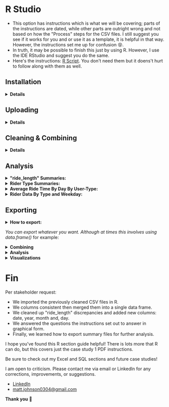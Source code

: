 # R Studio
* This option has instructions which is what we will be covering; parts of the instructions are dated, while other parts are outright wrong and not based on how the "Process" steps for the CSV files. I still suggest you see if it works for you and or use it as a template, it is helpful in that way. However, the instructions set me up for confusion 😵.
* In truth, it may be possible to finish this just by using R. However, I use the IDE RStudio and suggest you do the same.
* Here's the instructions: [R Script](https://docs.google.com/document/d/1TTj5KNKf4BWvEORGm10oNbpwTRk1hamsWJGj6qRWpuI/edit). You don't need them but it doens't hurt to follow along with them as well.  

## Installation
<details>
  <summary><strong>Details</strong></summary>
  
### Click here ➡️ [R](https://cloud.r-project.org/bin/windows/base/R-4.3.0-win.exe)

* I created an auto-download link because I find the CRAN website confusing 😵. 
* Keep in mind that R does not auto-update. Also, that old versions stay on your hard drive.
* Run through the setup, keeping all the default settings.

### Click here ➡️ [R Studio](https://download1.rstudio.org/electron/windows/RStudio-2023.06.0-421.exe)
* I created an auto-download link because why not.
* Keep in mind that RStudio does not auto-update, nor do the libraries, but it will prompt you when updates are available. 
* Run through the setup, keeping all the default settings.
  
### Make sure you create a directory for your project
  * The far top-right has a tab just below the RStudio "Close tab" click it > New Project > New Directory > New Project >  name your directory and its location > Create Project.
  
<details>
  <summary><strong>Settings</strong></summary> 
  
  * To change RStudio to nightmode: Tools > Global Options > Appearance > Editor theme > "Tomorrow Night" is my current selection.
  * I prefer this pane layout. I ask that you consider it yourself. To change it: View > Panes > Pane Layout. However, it is all preference: 
  
![RStudio](RStudio.PNG)
  
</details>

</details>

## Uploading 

<details>
    <summary><strong>Details</strong></summary>
<em> Note: The point of this set of instructions is to answer "In what ways do members and casual riders use Divvy bikes differently?". </em> We can use R to answer other questions as well.
  
* In my opinion, to save on typing, you should copy the instructions listed at the top of this page into a new R script or copy [mine](https://github.com/MjxSjx/Portfolio/blob/main/Case%20Study%201%20-%20bike-share%20analysis/R%20Results/bike_riders.R) which is what i'll be using for this guide. 
* File tab > New File > R Script. Copy the instructions and paste them into your new script, then: File tab > Save As > bike_riders.R <em>(or whatever file name you like).</em> 
  
<details>
  <summary><strong>Instructions</strong></summary>
  
<ol>
<li> We potentially need to install tidyverse. <em> It's likely you already have it installed if you took the Coursera Google Data Analytics course and followed their instructions word for word, you installed tidyverse like 15 times 🤣. </em> </li>
<details>
  <summary><strong>Install Packages</strong></summary>
  
* install.packages("tidyverse")
* <em> We do not need "lubridate" and "ggplot2" installed because "tidyverse" already comes with them. </em>
</details>
  
<li> After installing the libraries, you still need to load them. This is where copying the instructions into an R script is so helpful. simply highlight the line that reads "library(tidyverse)" and then hold CTRL+ENTER or click the "Run" button at the top-right of the Script tab. </li>
  <details>
  <summary><strong>Load Packages</strong></summary>
    
* library(tidyverse) 
* <em> We do not need "lubridate" and "ggplot2" loaded because "tidyverse" already does that for us. </em>
</details>

<li>Now we check and set the directory.</li>
  
  <details>
    <summary><strong>Check and Set Directory</strong></summary>
    
* getwd() <em># displays your working directory</em>
* setwd("Your Directory location") <em># sets your working directory </em>
* getwd() <em># check you set your directory correctly</em>
    
 </details>
  
<li> It's time to upload the CSV files we cleaned earlier. </li>
    <details>
    <summary><strong>CSV Files</strong></summary>
      <em>Simple file names mean less typing</em>
      
* db1 <- read_csv("202205-tripdata.csv")
* db2 <- read_csv("202206-tripdata.csv")
* db3 <- read_csv("202207-tripdata.csv")
* db4 <- read_csv("202208-tripdata.csv")
* db5 <- read_csv("202209-tripdata.csv")
* db6 <- read_csv("202210-tripdata.csv")
* db7 <- read_csv("202211-tripdata.csv")
* db8 <- read_csv("202212-tripdata.csv")
* db9 <- read_csv("202301-tripdata.csv")
* db10 <- read_csv("202302-tripdata.csv")
* db11 <- read_csv("202303-tripdata.csv")
* db12 <- read_csv("202304-tripdata.csv")

<em>Check your "Enviroment" tab that all 12 files are loaded in R Studio</em>
       </details>
  
  <li> Check once again the all 12 column names are consistent. </li>
      <details>
    <summary><strong>Checking Column Names </strong></summary>
        
* colnames(db1)
* colnames(db2)
* colnames(db3)
* colnames(db4)
* colnames(db5)
* colnames(db6)
* colnames(db7)
* colnames(db8)
* colnames(db9)
* colnames(db10)
* colnames(db11)
* colnames(db12)
    </details>
  
<li> There is no need to rename columns or use mutate() on "ride_id" or "rideable_type" If you're using data post 2020. </li>
    <details>
 <summary><strong> Double Checking Column Names </strong></summary>
  <em> Simply check the structure of each file </em>
 
* str(db1)
* str(db2)
* str(db3)
* str(db4)
* str(db5)
* str(db6)
* str(db7)
* str(db8)
* str(db9)
* str(db10)
* str(db11)
* str(db12)
      
<em>Notice all column names are already correct and both columns listed directly above are already labeled as "col_character()"</em>
</ol>
  
</details>
</details>
  
## Cleaning & Combining

  <details>
    <summary><strong>Details</strong></summary>
<ol>
 <li>Making one large data frame.</li> 
 <details>
 <summary><strong>Combining</strong></summary>

* all_trips <- bind_rows(db1,db2,db3,db4,db5,db6,db7,db8,db9,db10,db11,db12)   
  </details>
   
<li> The .PDF instructions have us removing some columns. We don't <em>"need to"</em> though. Deeper investigations can be done if they are left, however they are investigations already covered in my SQL guide. </li>
<details>
  <summary><strong>Removing Columns</strong></summary>
  <em> birthyear and gender only apply to data 2020 and older and do not exist in our files. </em> 
  
* all_trips <- all_trips %>%  select(-c(start_lat, start_lng, end_lat, end_lng))
  
</details>

<li> Changing "ride_length" to coporate with us. </li> 
<details>
  <summary><strong> Changing "ride_length" </strong></summary>
  <em> This was a pain.  The standard instructions will not work. The solution is simple but understanding how and why every other solution broke the syntax took me half a day. Feel free to solve this yourself by using the default instructions listed at the very top. The answer will always be here waiting for you. </em> 
<details>
  <summary><strong> <em>Spoiler Ahead! </em></strong></summary>
  
* all_trips$ride_length <- as.numeric(as.POSIXlt(all_trips$ride_length, format = "%H:%M:%S"))

</details> 
</details>  
  
<li> Inspecting the new table we've created. </li>  
<details>
  <summary><strong>Inspection Syntax</strong></summary>
  <em> This is all important information about our data frame. </em> 
  
* colnames(all_trips)  #List of column names
* nrow(all_trips)  #How many rows are in data frame?
* dim(all_trips)  #Dimensions of the data frame?
* head(all_trips)  #See the first 6 rows of data frame.  Also tail(all_trips)
* str(all_trips)  #See list of columns and data types (numeric, character, etc)
* summary(all_trips)  #Statistical summary of data. Mainly for numerics
  
</details>  
  
<li> There is no need to use mutate() on "casual_member" that only apply to data 2020 and older. </em> </li>   
<details>
  <summary><strong>Checking Column "member_casual"</strong></summary>
    <em> Run this code to prove to yourself you're in the clear </em>
  
* distinct_values <- unique(all_trips$member_casual)
* print(distinct_values)

 <em> Notice your results are only "casual" and "member" </em>                     
</details>  

<li> Adding a "date" column.</li>     
<details>
  <summary><strong>Adding Date</strong></summary>
   <em> This too caused a headache for me, although not as severe. The default instructions did not work for me. </em>

  <details>
  <summary><strong>Spoilers Ahead! </strong></summary>
* all_trips$date <- as.Date(all_trips$started_at, format = "%m/%d/%Y %H:%M")

</details>
 </details>

<li> Adding Columns: month, day, and year of each ride. </em>       
<details>
 <summary><strong>Adding Columns </strong></summary>
  
* all_trips$month <- format(as.Date(all_trips$date), "%m")
* all_trips$day <- format(as.Date(all_trips$date), "%d")
* all_trips$year <- format(as.Date(all_trips$date), "%Y")
* all_trips$day_of_week <- format(as.Date(all_trips$date), "%A")

</details>

<li> Removing Bad Data.</li> 
<details>
  <summary><strong>Removing Negative Numbers</strong></summary>
   <em> We already took care of this in our Excel work. </em>
  
* all_trips_v2 <- all_trips[!(all_trips$start_station_name == "HQ QR" | all_trips$ride_length<0),]

</details>

</ol>
 
</details>
      
## Analysis

<details>
<summary><strong>"ride_length" Summaries: </strong></summary>
<em> Time for descriptive analysis on ride_length (all figures in seconds) </em>

* mean(all_trips_v2$ride_length) 
* median(all_trips_v2$ride_length) 
* max(all_trips_v2$ride_length) 
* min(all_trips_v2$ride_length) 
* summary(all_trips_v2$ride_length)

</details>


<details>
<summary><strong>Rider Type Summaries: </strong></summary>
<em>Compare members and casual users</em>

* aggregate(all_trips_v2$ride_length ~ all_trips_v2$member_casual, FUN = mean)
* aggregate(all_trips_v2$ride_length ~ all_trips_v2$member_casual, FUN = median)
* aggregate(all_trips_v2$ride_length ~ all_trips_v2$member_casual, FUN = max)
* aggregate(all_trips_v2$ride_length ~ all_trips_v2$member_casual, FUN = min)
  
</details>


<details>
<summary><strong>Average Ride Time By Day By User-Type: </strong></summary>
<em> First we should put the days of the week in order. Also I rounded up for visual appeal </em>

* all_trips_v2$day_of_week <- ordered(all_trips_v2$day_of_week, levels=c("Sunday", "Monday", "Tuesday", "Wednesday", "Thursday", "Friday", "Saturday"))
* aggregate(all_trips_v2$ride_length ~ all_trips_v2$member_casual + all_trips_v2$day_of_week, FUN = function(x) round(mean(x), 2))

</details>

<details>
<summary><strong>Rider Data By Type and Weekday: </strong></summary>
<em> Another place where we must first format to utilize further investigations </em>
  
* all_trips_v2 <- all_trips_v2 %>% mutate(started_at = as.POSIXct(started_at, format = "%m/%d/%Y %H:%M"))

<em>This is the actual code:</em>

* all_trips_v2 %>%
  mutate(weekday = wday(started_at, label = TRUE)) %>%
  group_by(member_casual, weekday) %>%
  summarise(
    number_of_rides = n(),
    average_duration = mean(ride_length)
  ) %>%
  arrange(member_casual, weekday)
  
</details>


## Exporting

<details>
<summary><strong> How to export: </strong></summary> 

<ol>
<li><strong> You need to choose your file format: </strong></li>
  
* Exporting Data: "write.csv()", "write.json()", "write.xlsx()" and so on
* Exporting Plots: "jpeg()" "pdf()", ".png()" and so on

<li><strong> You need to choose the data your exporting: </strong></li>

* write.csv(all_trips) <em> This is what you're picking to export </em>
* write.csv(all_trips$ride_length) <em> This is what you're picking to export </em>

<li><strong> You need to choose your file path: </strong></li>
<em> Inside your export function, use the parameter syntax: file = "your destination" </em>

* write.csv(all_trips, file = "all_trips.csv", row.names = FALSE) <em> This will save to your current R directory </em>
* write.csv(all_trips, file = "D:/Merit/all_trips.csv", row.names = FALSE) <em> This will save your file inside D > Merit </em>

</details>

</ol>


<em> You can export whatever you want. Although at times this involves using data.frame() </em> for example: 

<details>
<summary><strong> Combining </strong></summary>
  
* When you combine your 12 sheets into 1 data frame
* If you make a custom data frame for detailed specifics
* The list is endless! Think of the near 30 queues we made in SQL. All of those can be done in R plus more!

</details>

<details>
<summary><strong> Analysis </strong></summary>
  
* "ride_length" summaries
* Rider Type summaries
* Average Ride Time by day by user-type
* Rider Data By Type and Weekday
  
</details>

<details>
<summary><strong> Visualizations </strong></summary>
  <em> These two immges are the results the R instructions are seeking </em>
  
* Total Annual Rides by Weekday Per Rider Type:
![Total Annual Rides by Weekday Per Rider Type](Total_Annual_Rides.png)

* Average Annual Ride Duration by Weekday Per Rider Type:
![Average Annual Ride Duration - by Weekday Per Rider Type](Average_Annual_Ride_Duration.png)

 
* However, you an do any number of visualizations with R!

</details>


# Fin
Per stakeholder request: 
* We imported the previously cleaned CSV files in R.
* We columns consistent then merged them into a single data frame.
* We cleaned up "ride_length" discrepancies and added new columns: date, year, month and, day. 
* We answered the questions the instructions set out to answer in graphical form.
* Finally, we learned how to export summary files for further analysis.

I hope you've found this R section guide helpful! There is lots more that R can do, but this covers just the case study 1 PDF instructions.

Be sure to check out my Excel and SQL sections and future case studies!

I am open to criticism. Please contact me via email or LinkedIn for any corrections, improvements, or suggestions.

- [LinkedIn](https://www.linkedin.com/in/matt-johnson0304)
- matt.johnson0304@gmail.com

**Thank you** :bow:
